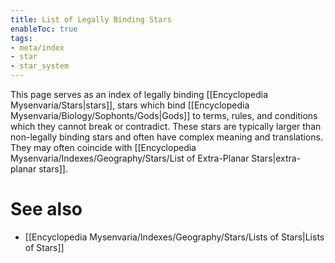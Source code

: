 ```yaml
---
title: List of Legally Binding Stars
enableToc: true
tags:
- meta/index
- star
- star_system
---
```


This page serves as an index of legally binding [[Encyclopedia Mysenvaria/Stars|stars]], stars which bind [[Encyclopedia Mysenvaria/Biology/Sophonts/Gods|Gods]] to terms, rules, and conditions which they cannot break or contradict. These stars are typically larger than non-legally binding stars and often have complex meaning and translations. They may often coincide with [[Encyclopedia Mysenvaria/Indexes/Geography/Stars/List of Extra-Planar Stars|extra-planar stars]].

# See also
- [[Encyclopedia Mysenvaria/Indexes/Geography/Stars/Lists of Stars|Lists of Stars]]
